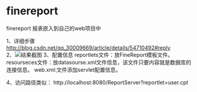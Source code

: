 # finereport
finereport  报表嵌入到自己的web项目中

1、详细步骤  http://blog.csdn.net/qq_30009669/article/details/54710492#reply  
2、![结果截图](https://github.com/yangyang5214/finereport/blob/master/src/main/resources/image/20170615093947.png)
3、配置信息
reportlets文件：放FineReport模板文件。
resourseces文件：放datasourse.xml文件信息，该文件只要内容就是数据库的连接信息。
web.xml:文件添加servlet配置信息。

4、访问路径类似：
   http://localhost:8080/ReportServer?reportlet=user.cpt
